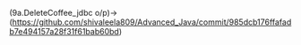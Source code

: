 (9a.DeleteCoffee_jdbc o/p)->(https://github.com/shivaleela809/Advanced_Java/commit/985dcb176ffafadb7e494157a28f31f61bab60bd)
